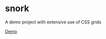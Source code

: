 # snork
A demo project with extensive use of CSS grids

[Demo](https://anastasiya1155.github.io/snork/)
